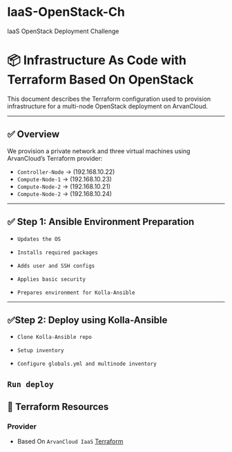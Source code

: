# IaaS-OpenStack-Ch
IaaS OpenStack Deployment Challenge
# 📦 Infrastructure As Code with Terraform Based On OpenStack

This document describes the Terraform configuration used to provision infrastructure for a multi-node OpenStack deployment on ArvanCloud.

---

## ✅ Overview

We provision a private network and three virtual machines using ArvanCloud’s Terraform provider:

- `Controller-Node` -> (192.168.10.22)
- `Compute-Node-1` -> (192.168.10.23)
- `Compute-Node-2` -> (192.168.10.21)
- `Compute-Node-2` -> (192.168.10.24)
---
## ✅ Step 1: Ansible Environment Preparation

- `Updates the OS`

- `Installs required packages`

- `Adds user and SSH configs`

- `Applies basic security`

- `Prepares environment for Kolla-Ansible`
---
## ✅Step 2: Deploy using Kolla-Ansible

- `Clone Kolla-Ansible repo`

- `Setup inventory`

- `Configure globals.yml and multinode inventory`

`Run deploy`
---
## 🔧 Terraform Resources

### Provider
- Based On `ArvanCloud IaaS` [Terraform](https://git.arvancloud.ir/arvancloud/iaas/terraform-provider)
